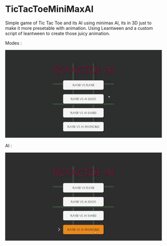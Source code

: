 # TicTacToeMiniMaxAI
Simple game of Tic Tac Toe and its AI using minimax AI, its in 3D just to make it more presetable with animation.
Using Leantween and a custom script of leantween to create those juicy animation.

Modes :

![](https://github.com/Ali10555/TicTacToeMiniMaxAI/blob/main/Assets/GIFs/Modes.gif)

AI :

![](https://github.com/Ali10555/TicTacToeMiniMaxAI/blob/main/Assets/GIFs/Invincible.gif)

